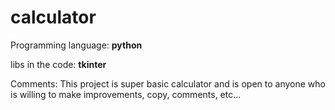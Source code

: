 # calculator 

Programming language:  <b/>python</b> 
  
libs in the code:  <b/>tkinter</b>

Comments: This project is super basic calculator and is open to anyone who is willing to make improvements, copy, comments, etc...
